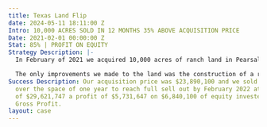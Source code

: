 ```yaml
---
title: Texas Land Flip
date: 2024-05-11 18:11:00 Z
Intro: 10,000 ACRES SOLD IN 12 MONTHS 35% ABOVE ACQUISITION PRICE
Date: 2021-02-01 00:00:00 Z
Stat: 85% | PROFIT ON EQUITY
Strategy Description: |-
  In February of 2021 we acquired 10,000 acres of ranch land in Pearsall Texas, the site was acquired from an old Texan family that had a liquidity issue. We proceeded to carve the 10k acres into 8 smaller parcels for ranch users to purchase from us.

  The only improvements we made to the land was the construction of a road. Our acquisition price was $2,378 per acre and we sold the land on for $3,201 per acre.
Success Description: Our acquisition price was $23,890,100 and we sold the land on
  over the space of one year to reach full sell out by February 2022 at a total price
  of $29,621,747 a profit of $5,731,647 on $6,840,100 of equity invested and an 85%
  Gross Profit.
layout: case
---
```


